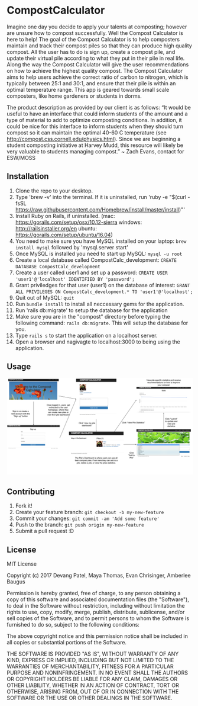 # CompostCalculator

Imagine one day you decide to apply your talents at composting; however are unsure how to compost successfully. Well the Compost Calculator is here to help! The goal of the Compost Calculator is to help composters maintain and track their compost piles so that they can produce high quality compost.  All the user has to do is sign up, create a compost pile, and update their virtual pile according to what they put in their pile in real life. Along the way the Compost Calculator will give the user recommendations on how to achieve the highest quality compost. The Compost Calculator aims to help users achieve the correct ratio of carbon to nitrogen, which is typically between 25:1 and 30:1, and ensure that their pile is within an optimal temperature range. This app is geared towards small scale composters, like home gardeners or students in dorms. 

The product description as provided by our client is as follows:
“It would be useful to have an interface that could inform students of the amount and a type of material to add to optimize composting conditions. In addition, it could be nice for this interface to inform students when they should turn compost so it can maintain the optimal 40-60 C temperature (see http://compost.css.cornell.edu/physics.html). Since we are beginning a student composting initiative at Harvey Mudd, this resource will likely be very valuable to students managing compost.” ~ Zach Evans, contact for ESW/MOSS

## Installation

1. Clone the repo to your desktop.
2. Type 'brew -v' into the terminal. If it is uninstalled, run 'ruby -e "$(curl -fsSL https://raw.githubusercontent.com/Homebrew/install/master/install)"'
3. Install Ruby on Rails, if uninstalled. (mac: https://gorails.com/setup/osx/10.12-sierra windows: http://railsinstaller.org/en ubuntu: https://gorails.com/setup/ubuntu/16.04)
4. You need to make sure you have MySQL installed on your laptop: `brew install mysql` followed by 'mysql.server start'
5. Once MySQL is installed you need to start up MySQL: `mysql -u root`
5. Create a local database called CompostCalc_development: `CREATE DATABASE CompostCalc_development`
6. Create a user called user1 and set up a password: `CREATE USER 'user1'@'localhost' IDENTIFIED BY 'password';`
7. Grant priviledges for that user (user1) on the database of interest: `GRANT ALL PRIVILEGES ON CompostCalc_development.* TO 'user1'@'localhost';`
9. Quit out of MySQL: `quit`
10. Run `bundle install` to install all neccessary gems for the application.
11. Run 'rails db:migrate' to setup the database for the application 
11. Make sure you are in the "compost" directory before typing the following command: `rails db:migrate`. This will setup the database for you.
12. Type `rails s` to start the application on a localhost server.
13. Open a browser and nagivagte to localhost:3000 to being using the application.

## Usage

![Usage](usage.png)

## Contributing

1. Fork it!
2. Create your feature branch: `git checkout -b my-new-feature`
3. Commit your changes: `git commit -am 'Add some feature'`
4. Push to the branch: `git push origin my-new-feature`
5. Submit a pull request :D

## License

MIT License

Copyright (c) 2017 Devang Patel, Maya Thomas, Evan Chrisinger, Amberlee Baugus

Permission is hereby granted, free of charge, to any person obtaining a copy
of this software and associated documentation files (the "Software"), to deal
in the Software without restriction, including without limitation the rights
to use, copy, modify, merge, publish, distribute, sublicense, and/or sell
copies of the Software, and to permit persons to whom the Software is
furnished to do so, subject to the following conditions:

The above copyright notice and this permission notice shall be included in all
copies or substantial portions of the Software.

THE SOFTWARE IS PROVIDED "AS IS", WITHOUT WARRANTY OF ANY KIND, EXPRESS OR
IMPLIED, INCLUDING BUT NOT LIMITED TO THE WARRANTIES OF MERCHANTABILITY,
FITNESS FOR A PARTICULAR PURPOSE AND NONINFRINGEMENT. IN NO EVENT SHALL THE
AUTHORS OR COPYRIGHT HOLDERS BE LIABLE FOR ANY CLAIM, DAMAGES OR OTHER
LIABILITY, WHETHER IN AN ACTION OF CONTRACT, TORT OR OTHERWISE, ARISING FROM,
OUT OF OR IN CONNECTION WITH THE SOFTWARE OR THE USE OR OTHER DEALINGS IN THE
SOFTWARE.
